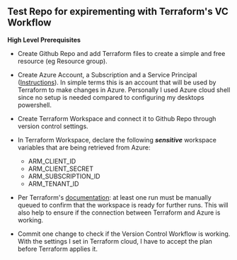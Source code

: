 ## Test Repo for expirementing with Terraform's VC Workflow


**High Level Prerequisites**
- Create Github Repo and add Terraform files to create a simple and free resource (eg Resource group).
- Create Azure Account, a Subscription and a Service Principal ([Instructions](https://learn.microsoft.com/en-us/azure/developer/terraform/authenticate-to-azure-with-service-principle?tabs=azure-powershell)). In simple terms this is an account that will be used by Terraform to make changes in Azure. Personally I used Azure cloud shell since no setup is needed compared to configuring my desktops powershell.
- Create Terraform Workspace and connect it to Github Repo through version control settings.
- In Terraform Workspace, declare the following ***sensitive*** workspace variables that are being retrieved from Azure:
    - ARM_CLIENT_ID
    - ARM_CLIENT_SECRET
    - ARM_SUBSCRIPTION_ID
    - ARM_TENANT_ID
- Per Terraform's [documentation](https://developer.hashicorp.com/terraform/cloud-docs/run/ui): 
    at least one run must be manually queued to confirm that the workspace is ready for further runs. This will also help to ensure if the connection between Terraform and Azure is working.

- Commit one change to check if the Version Control Workflow is working. With the settings I set in Terraform cloud, I have to accept the plan before Terraform applies it.
